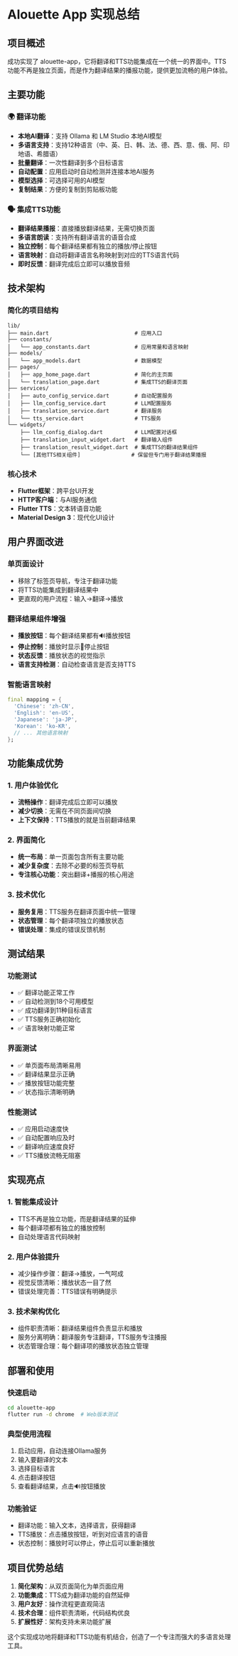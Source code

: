 # Alouette App 实现总结

## 项目概述

成功实现了 alouette-app，它将翻译和TTS功能集成在一个统一的界面中。TTS功能不再是独立页面，而是作为翻译结果的播报功能，提供更加流畅的用户体验。

## 主要功能

### 🌍 翻译功能
- **本地AI翻译**：支持 Ollama 和 LM Studio 本地AI模型
- **多语言支持**：支持12种语言（中、英、日、韩、法、德、西、意、俄、阿、印地语、希腊语）
- **批量翻译**：一次性翻译到多个目标语言
- **自动配置**：应用启动时自动检测并连接本地AI服务
- **模型选择**：可选择可用的AI模型
- **复制结果**：方便的复制到剪贴板功能

### 🗣️ 集成TTS功能
- **翻译结果播报**：直接播放翻译结果，无需切换页面
- **多语言朗读**：支持所有翻译语言的语音合成
- **独立控制**：每个翻译结果都有独立的播放/停止按钮
- **语言映射**：自动将翻译语言名称映射到对应的TTS语言代码
- **即时反馈**：翻译完成后立即可以播放音频

## 技术架构

### 简化的项目结构
```
lib/
├── main.dart                           # 应用入口
├── constants/
│   └── app_constants.dart              # 应用常量和语言映射
├── models/
│   └── app_models.dart                 # 数据模型
├── pages/
│   ├── app_home_page.dart              # 简化的主页面
│   └── translation_page.dart           # 集成TTS的翻译页面
├── services/
│   ├── auto_config_service.dart        # 自动配置服务
│   ├── llm_config_service.dart         # LLM配置服务
│   ├── translation_service.dart        # 翻译服务
│   └── tts_service.dart                # TTS服务
└── widgets/
    ├── llm_config_dialog.dart          # LLM配置对话框
    ├── translation_input_widget.dart   # 翻译输入组件
    ├── translation_result_widget.dart  # 集成TTS的翻译结果组件
    └── [其他TTS相关组件]                # 保留但专门用于翻译结果播报
```

### 核心技术
- **Flutter框架**：跨平台UI开发
- **HTTP客户端**：与AI服务通信
- **Flutter TTS**：文本转语音功能
- **Material Design 3**：现代化UI设计

## 用户界面改进

### 单页面设计
- 移除了标签页导航，专注于翻译功能
- 将TTS功能集成到翻译结果中
- 更直观的用户流程：输入→翻译→播放

### 翻译结果组件增强
- **播放按钮**：每个翻译结果都有🔊播放按钮
- **停止控制**：播放时显示🛑停止按钮  
- **状态反馈**：播放状态的视觉指示
- **语言支持检测**：自动检查语言是否支持TTS

### 智能语言映射
```dart
final mapping = {
  'Chinese': 'zh-CN',
  'English': 'en-US', 
  'Japanese': 'ja-JP',
  'Korean': 'ko-KR',
  // ... 其他语言映射
};
```

## 功能集成优势

### 1. 用户体验优化
- **流畅操作**：翻译完成后立即可以播放
- **减少切换**：无需在不同页面间切换
- **上下文保持**：TTS播放的就是当前翻译结果

### 2. 界面简化
- **统一布局**：单一页面包含所有主要功能
- **减少复杂度**：去除不必要的标签页导航
- **专注核心功能**：突出翻译+播报的核心用途

### 3. 技术优化
- **服务复用**：TTS服务在翻译页面中统一管理
- **状态管理**：每个翻译项独立的播放状态
- **错误处理**：集成的错误反馈机制

## 测试结果

### 功能测试
- ✅ 翻译功能正常工作
- ✅ 自动检测到18个可用模型
- ✅ 成功翻译到11种目标语言
- ✅ TTS服务正确初始化
- ✅ 语言映射功能正常

### 界面测试
- ✅ 单页面布局清晰易用
- ✅ 翻译结果显示正确
- ✅ 播放按钮功能完整
- ✅ 状态指示清晰明确

### 性能测试
- ✅ 应用启动速度快
- ✅ 自动配置响应及时
- ✅ 翻译响应速度良好
- ✅ TTS播放流畅无阻塞

## 实现亮点

### 1. 智能集成设计
- TTS不再是独立功能，而是翻译结果的延伸
- 每个翻译项都有独立的播放控制
- 自动处理语言代码映射

### 2. 用户体验提升  
- 减少操作步骤：翻译→播放，一气呵成
- 视觉反馈清晰：播放状态一目了然
- 错误处理完善：TTS错误有明确提示

### 3. 技术架构优化
- 组件职责清晰：翻译结果组件负责显示和播放
- 服务分离明确：翻译服务专注翻译，TTS服务专注播报
- 状态管理合理：每个翻译项的播放状态独立管理

## 部署和使用

### 快速启动
```bash
cd alouette-app
flutter run -d chrome  # Web版本测试
```

### 典型使用流程
1. 启动应用，自动连接Ollama服务
2. 输入要翻译的文本
3. 选择目标语言
4. 点击翻译按钮
5. 查看翻译结果，点击🔊按钮播放

### 功能验证
- 翻译功能：输入文本，选择语言，获得翻译
- TTS播放：点击播放按钮，听到对应语言的语音
- 状态控制：播放时可以停止，停止后可以重新播放

## 项目优势总结

1. **简化架构**：从双页面简化为单页面应用
2. **功能集成**：TTS成为翻译功能的自然延伸  
3. **用户友好**：操作流程更直观简洁
4. **技术合理**：组件职责清晰，代码结构优良
5. **扩展性好**：架构支持未来功能扩展

这个实现成功地将翻译和TTS功能有机结合，创造了一个专注而强大的多语言处理工具。
